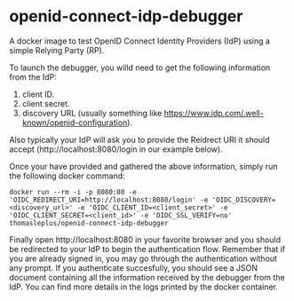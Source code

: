 # openid-connect-idp-debugger
A docker image to test OpenID Connect Identity Providers (IdP) using a simple Relying Party (RP).

To launch the debugger, you willd need to get the following information from the IdP:

1. client ID.
1. client secret.
1. discovery URL (usually something like https://www.idp.com/.well-known/openid-configuration).

Also typically your IdP will ask you to provide the Reidrect URI it should accept (http://localhost:8080/login in our example below).

Once your have provided and gathered the above information, simply run the following docker command:

```
docker run --rm -i -p 8080:80 -e 'OIDC_REDIRECT_URI=http://localhost:8080/login' -e 'OIDC_DISCOVERY=<discovery_url>' -e 'OIDC_CLIENT_ID=<client_secret>' -e 'OIDC_CLIENT_SECRET=<client_id>' -e 'OIDC_SSL_VERIFY=no' thomasleplus/openid-connect-idp-debugger
```

Finally open http://localhost:8080 in your favorite browser and you should be redirected to your IdP to begin the authentication flow. Remember that if you are already signed in, you may go through the authentication without any prompt. If you authenticate succesfully, you should see a JSON document containing all the information received by the debugger from the IdP. You can find more details in the logs printed by the docker container.
